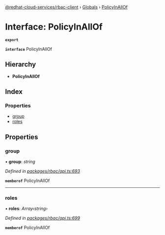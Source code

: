 [@redhat-cloud-services/rbac-client](../README.md) › [Globals](../globals.md) › [PolicyInAllOf](policyinallof.md)

# Interface: PolicyInAllOf

**`export`** 

**`interface`** PolicyInAllOf

## Hierarchy

* **PolicyInAllOf**

## Index

### Properties

* [group](policyinallof.md#group)
* [roles](policyinallof.md#roles)

## Properties

###  group

• **group**: *string*

*Defined in [packages/rbac/api.ts:693](https://github.com/RedHatInsights/javascript-clients/blob/master/packages/rbac/api.ts#L693)*

**`memberof`** PolicyInAllOf

___

###  roles

• **roles**: *Array‹string›*

*Defined in [packages/rbac/api.ts:699](https://github.com/RedHatInsights/javascript-clients/blob/master/packages/rbac/api.ts#L699)*

**`memberof`** PolicyInAllOf
